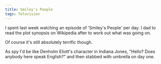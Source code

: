 ```yaml
---
title: Smiley's People
tags: Television
---
```


I spent last week watching an episode of 'Smiley's People' per day. I dad to read the plot synopsis on Wikipedia after to work out what was going on.

Of course it's still absolutely terrific though.

As spy I'd be like Denholm Eliott's character in Indiana Jones, "Hello? Does anybody here speak English?" and then stabbed with umbrella on day one.